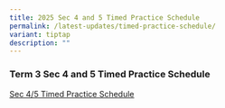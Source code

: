 ```yaml
---
title: 2025 Sec 4 and 5 Timed Practice Schedule
permalink: /latest-updates/timed-practice-schedule/
variant: tiptap
description: ""
---
```

<h3>Term 3 Sec 4 and 5 Timed Practice Schedule</h3>
<p><a href="/files/Latest Updates/Sec_1_5_Term_3_Timed_Practice_2025__Amended_.pdf" rel="noopener nofollow" target="_blank">Sec 4/5 Timed Practice Schedule</a>
</p>